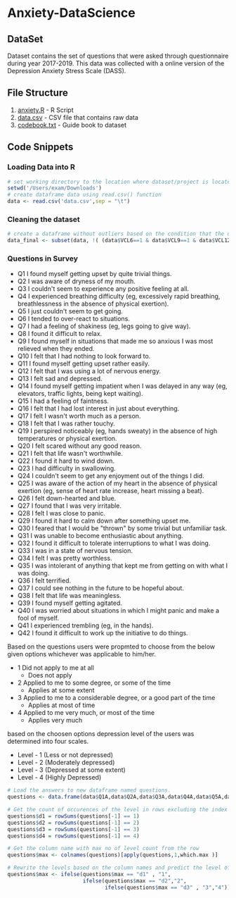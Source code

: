 # Anxiety-DataScience

## DataSet

Dataset contains the set of questions that were asked through questionnaire during year 2017-2019.
This data was collected with a online version of the Depression Anxiety Stress Scale (DASS).

## File Structure 

1. [anxiety.R](https://github.com/VandanPatell/Anxiety-DataScience/blob/main/anxiety.R) - R Script
2. [data.csv](https://github.com/VandanPatell/Anxiety-DataScience/blob/main/data.csv) - CSV file that contains raw data
3. [codebook.txt](https://github.com/VandanPatell/Anxiety-DataScience/blob/main/codebook.txt) - Guide book to dataset

## Code Snippets

### Loading Data into R

```R
# set working directory to the location where dataset/project is located.
setwd('/Users/exam/Downloads')
# create dataframe data using read.csv() function 
data <- read.csv('data.csv',sep = "\t")
```

### Cleaning the dataset

```R
# create a dataframe without outliers based on the condition that the user did not knew the definations of word 6, 9 & 12.
data_final <- subset(data, !( (data$VCL6==1 & data$VCL9==1 & data$VCL12==1) | (data$VCL6==1 & data$VCL9==1) | (data$VCL9==1 & data$VCL12==1) | (data$VCL6==1 & data$VCL12==1 )))
```

###


### Questions in Survey

+ Q1	I found myself getting upset by quite trivial things.
+ Q2	I was aware of dryness of my mouth.
+ Q3	I couldn't seem to experience any positive feeling at all.
+ Q4	I experienced breathing difficulty (eg, excessively rapid breathing, breathlessness in the absence of physical exertion).
+ Q5	I just couldn&#39;t seem to get going.
+ Q6	I tended to over-react to situations.
+ Q7	I had a feeling of shakiness (eg, legs going to give way).
+ Q8	I found it difficult to relax.
+ Q9	I found myself in situations that made me so anxious I was most relieved when they ended.
+ Q10	I felt that I had nothing to look forward to.
+ Q11	I found myself getting upset rather easily.
+ Q12	I felt that I was using a lot of nervous energy.
+ Q13	I felt sad and depressed.
+ Q14	I found myself getting impatient when I was delayed in any way (eg, elevators, traffic lights, being kept waiting).
+ Q15	I had a feeling of faintness.
+ Q16	I felt that I had lost interest in just about everything.
+ Q17	I felt I wasn&#39;t worth much as a person.
+ Q18	I felt that I was rather touchy.
+ Q19	I perspired noticeably (eg, hands sweaty) in the absence of high temperatures or physical exertion.
+ Q20	I felt scared without any good reason.
+ Q21	I felt that life wasn&#39;t worthwhile.
+ Q22	I found it hard to wind down.
+ Q23	I had difficulty in swallowing.
+ Q24	I couldn&#39;t seem to get any enjoyment out of the things I did.
+ Q25	I was aware of the action of my heart in the absence of physical exertion (eg, sense of heart rate increase, heart missing a beat).
+ Q26	I felt down-hearted and blue.
+ Q27	I found that I was very irritable.
+ Q28	I felt I was close to panic.
+ Q29	I found it hard to calm down after something upset me.
+ Q30	I feared that I would be &quot;thrown&quot; by some trivial but unfamiliar task.
+ Q31	I was unable to become enthusiastic about anything.
+ Q32	I found it difficult to tolerate interruptions to what I was doing.
+ Q33	I was in a state of nervous tension.
+ Q34	I felt I was pretty worthless.
+ Q35	I was intolerant of anything that kept me from getting on with what I was doing.
+ Q36	I felt terrified.
+ Q37	I could see nothing in the future to be hopeful about.
+ Q38	I felt that life was meaningless.
+ Q39	I found myself getting agitated.
+ Q40	I was worried about situations in which I might panic and make a fool of myself.
+ Q41	I experienced trembling (eg, in the hands).
+ Q42	I found it difficult to work up the initiative to do things.

Based on the questions users were propmted to choose from the below given options whichever was applicable to him/her.

+ 1  Did not apply to me at all 
 	- Does not apply 
+ 2  Applied to me to some degree, or some of the time
	- Applies at some extent
+ 3 Applied to me to a considerable degree, or a good part of the time
 	- Applies at most of time
+ 4 Applied to me very much, or most of the time
	- Applies very much

based on the choosen options depression level of the users was determined into four scales.

+ Level - 1 (Less or not depressed)
+ Level - 2 (Moderately depressed)
+ Level - 3 (Depressed at some extent)
+ Level - 4 (Highly Depressed)

```R
# Load the answers to new dataframe named questions.
questions <- data.frame(data$Q1A,data$Q2A,data$Q3A,data$Q4A,data$Q5A,data$Q6A,data$Q7A,data$Q8A,data$Q9A,data$Q10A,data$Q11A,data$Q12A,data$Q13A,data$Q14A,data$Q15A,data$Q16A,data$Q17A,data$Q18A,data$Q19A,data$Q20A,data$Q21A,data$Q22A,data$Q23A,data$Q24A,data$Q25A,data$Q26A,data$Q27A,data$Q28A,data$Q29A,data$Q30A,data$Q31A,data$Q32A,data$Q33A,data$Q34A,data$Q35A,data$Q36A,data$Q37A,data$Q38A,data$Q39A,data$Q40A,data$Q41A,data$Q42A)

# Get the count of occurences of the level in rows excluding the index column from data
questions$d1 = rowSums(questions[-1] == 1)
questions$d2 = rowSums(questions[-1] == 2)
questions$d3 = rowSums(questions[-1] == 3)
questions$d4 = rowSums(questions[-1] == 4)

# Get the column name with max no of level count from the row
questions$max <- colnames(questions)[apply(questions,1,which.max )]

# Rewrite the levels based on the column names and predict the level of depression.
questions$max <- ifelse(questions$max == "d1" , "1", 
                        ifelse(questions$max == "d2","2",
                               ifelse(questions$max == "d3" , "3","4")))

```
